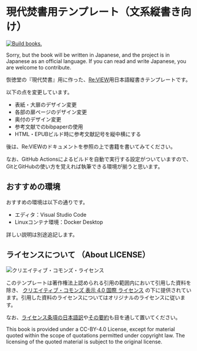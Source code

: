 # 現代焚書用テンプレート（文系縦書き向け）

[![Build books.](https://github.com/huidetang/XiandaiFenshuTemplate/actions/workflows/jobs.yml/badge.svg)](https://github.com/huidetang/XiandaiFenshuTemplate/actions/workflows/jobs.yml)

Sorry, but the book will be written in Japanese, and the project is in Japanese as an official language. If you can read and write Japanese, you are welcome to contribute.

恢徳堂の『現代焚書』用に作った、[Re:VIEW](https://github.com/kmuto/review)用日本語縦書きテンプレートです。

以下の点を変更しています。

- 表紙・大扉のデザイン変更
- 各部の扉ページのデザイン変更
- 奥付のデザイン変更
- 参考文献でのbibpaperの使用
- HTML・EPUBビルド時に参考文献記号を縦中横にする

後は、Re:VIEWのドキュメントを参照の上で書籍を書いてみてください。

なお、GitHub Actionsによるビルドを自動で実行する設定がついていますので、GitとGitHubの使い方を覚えれば執筆できる環境が揃うと思います。

## おすすめの環境

おすすめの環境は以下の通りです。

- エディタ：Visual Studio Code
- Linuxコンテナ環境：Docker Desktop

詳しい説明は別途追記します。
## ライセンスについて （About LICENSE）

![クリエイティブ・コモンズ・ライセンス](https://i.creativecommons.org/l/by/4.0/88x31.png)

このテンプレートは著作権法上認められる引用の範囲内において引用した資料を除き、 [クリエイティブ・コモンズ 表示 4.0 国際 ライセンス](http://creativecommons.org/licenses/by/4.0/) の下に提供されています。引用した資料のライセンスについてはオリジナルのライセンスに従います。

なお、[ライセンス条項の日本語訳](https://creativecommons.org/licenses/by/4.0/legalcode.ja)や[その要約](https://creativecommons.org/licenses/by/4.0/deed.ja)も目を通して置いてください。

This book is provided under a CC-BY-4.0 License, except for material quoted within the scope of quotations permitted under copyright law. The licensing of the quoted material is subject to the original license.
